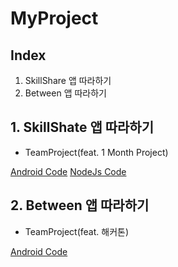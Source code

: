 # MyProject

## Index

1. SkillShare 앱 따라하기
2. Between 앱 따라하기

## 1. SkillShate 앱 따라하기

- TeamProject(feat. 1 Month Project)

[Android Code]()
[NodeJs Code]()

## 2. Between 앱 따라하기

- TeamProject(feat. 해커톤)

[Android Code]()


